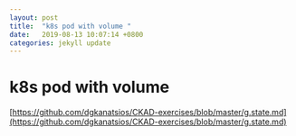 ```yaml
---
layout: post
title:  "k8s pod with volume "
date:   2019-08-13 10:07:14 +0800
categories: jekyll update
---
```

#  k8s pod with volume



[https://github.com/dgkanatsios/CKAD-exercises/blob/master/g.state.md](https://github.com/dgkanatsios/CKAD-exercises/blob/master/g.state.md)
